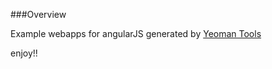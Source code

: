 ###Overview 

Example webapps  for angularJS generated by [Yeoman Tools](http://yeoman.io/)

enjoy!!